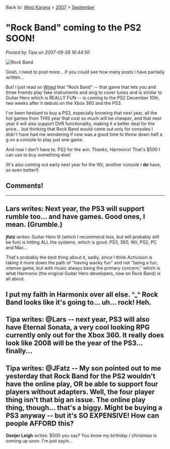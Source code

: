 Back to: [West Karana](/posts/westkarana.md) > [2007](/posts/2007/westkarana.md) > [September](./westkarana.md)
# "Rock Band" coming to the PS2 SOON!

*Posted by Tipa on 2007-09-28 16:44:50*

![Rock Band](http://blog.wired.com/games/images/2007/09/28/rockband256.jpg "Rock Band")

Gosh, I need to post more... if you could see how many posts I have partially written...

But! I just read on [Wired](http://blog.wired.com/games/2007/09/rock-band-price.html) that "Rock Band" -- that game that lets you and three friends play fake instruments and sing to cover tunes and is similar to Guitar Hero which is REALLY FUN -- is coming to the PS2 December 10th, two weeks after it debuts on the Xbox 360 and the PS3.

I've been hesitant to buy a PS3, especially knowing that next year, all the hot games from THIS year that cost so much will be cheaper, and that next year it will also support DVR functionality, making it a better deal for the price... but thinking that Rock Band would come out only for consoles I didn't have had me wondering if now was a good time to throw down half a g on a console to play just one game.

And now I don't have to. PS2 for the win. Thanks, Harmonix! That's $500 I can use to buy something else!

(It's also coming out early next year for the Wii, another console I **do** have, so even better!)
## Comments!
---
**Lars** writes: Next year, the PS3 will support rumble too... and have games. Good ones, I mean. (Grumble.)
---
**jfatz** writes: Guitar Hero III (which I recommend less, but will probably still be fun) is hitting ALL the systems, which is good. PS3, 360, Wii, PS2, PC and Mac...

That's probably the best thing about it, sadly, since I think Activision is taking it more down the path of "having wacky fun" and not "being a fun, intense game, but with music always being the primary concern," which is what Harmonix (the original Guitar Hero developers, now on Rock Band) is all about.

I put my faith in Harmonix over all else. ^\_^ Rock Band looks like it's going to... uh... rock! Heh.
---
**Tipa** writes: @Lars -- next year, PS3 will also have Eternal Sonata, a very cool looking RPG currently only out for the Xbox 360. It really does look like 2008 will be the year of the PS3... finally...
---
**Tipa** writes: @JFatz -- My son pointed out to me yesterday that Rock Band for the PS2 wouldn't have the online play, OR be able to support four players without adapters. Well, the four player thing isn't that big an issue. The online play thing, though... that's a biggy. Might be buying a PS3 anyway -- but it's SO EXPENSIVE! How can people AFFORD this?
---
**Genjer Leigh** writes: $500 you say? You know my birthday / christmas is coming up soon. I'm just sayin...
